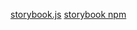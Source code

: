 [storybook.js](https://storybook.js.org/)
[storybook npm](https://www.npmjs.com/package/storyboard)

